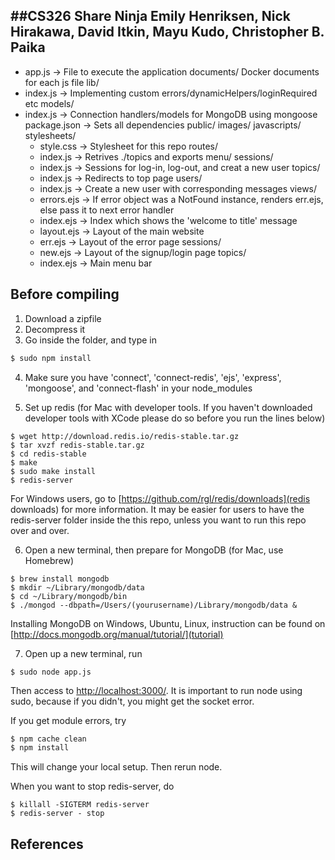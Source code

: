 ##CS326 Share Ninja
Emily Henriksen, Nick Hirakawa, David Itkin, Mayu Kudo, Christopher B. Paika
----------
+ app.js -> File to execute the application
documents/
  Docker documents for each js file
lib/
+ index.js -> Implementing custom errors/dynamicHelpers/loginRequired etc
models/
+ index.js -> Connection handlers/models for MongoDB using mongoose
package.json -> Sets all dependencies
public/
  images/
  javascripts/
  stylesheets/
     + style.css -> Stylesheet for this repo
routes/
  + index.js -> Retrives ./topics and exports
  menu/
  sessions/
  + index.js -> Sessions for log-in, log-out, and creat a new user
  topics/
  + index.js -> Redirects to top page
  users/
  + index.js -> Create a new user with corresponding messages
views/
  + errors.ejs -> If error object was a NotFound instance, renders err.ejs, else pass it to next error handler
  + index.ejs -> Index which shows the 'welcome to title' message
  + layout.ejs -> Layout of the main website
  + err.ejs -> Layout of the error page
  sessions/
  + new.ejs -> Layout of the signup/login page
  topics/
  + index.ejs -> Main menu bar

## Before compiling
1) Download a zipfile
2) Decompress it
3) Go inside the folder, and type in
```sh
$ sudo npm install
```
4) Make sure you have 'connect', 'connect-redis', 'ejs', 'express', 'mongoose', and 'connect-flash' in your node_modules

5) Set up redis (for Mac with developer tools. If you haven't downloaded developer tools with XCode please do so before you run the lines below)
 ```
$ wget http://download.redis.io/redis-stable.tar.gz
$ tar xvzf redis-stable.tar.gz
$ cd redis-stable
$ make
$ sudo make install
$ redis-server
 ```
 For Windows users, go to [https://github.com/rgl/redis/downloads](redis downloads) for more information. It may be easier for users to have the redis-server folder inside the this repo, unless you want to run this repo over and over.


6) Open a new terminal, then prepare for MongoDB (for Mac, use Homebrew)

```
$ brew install mongodb
$ mkdir ~/Library/mongodb/data
$ cd ~/Library/mongodb/bin
$ ./mongod --dbpath=/Users/(yourusername)/Library/mongodb/data &
```
Installing MongoDB on Windows, Ubuntu, Linux, instruction can be found on [http://docs.mongodb.org/manual/tutorial/](tutorial)

7) Open up a new terminal, run
```
$ sudo node app.js
```

Then access to 
[http://localhost:3000/](localhost:3000).
It is important to run node using sudo, because if you didn't, you might get the socket error.

If you get module errors, try

```sh
$ npm cache clean
$ npm install
```

This will change your local setup. Then rerun node.



When you want to stop redis-server, do
```
$ killall -SIGTERM redis-server
$ redis-server - stop
```

## References
